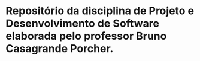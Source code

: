 # Repositório da disciplina de Projeto e Desenvolvimento de Software elaborada pelo professor Bruno Casagrande Porcher.
